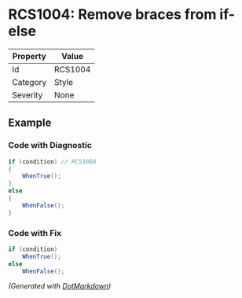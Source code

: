 # RCS1004: Remove braces from if\-else

| Property | Value   |
| -------- | ------- |
| Id       | RCS1004 |
| Category | Style   |
| Severity | None    |

## Example

### Code with Diagnostic

```csharp
if (condition) // RCS1004
{
    WhenTrue();
}
else
{
    WhenFalse();
}
```

### Code with Fix

```csharp
if (condition)
    WhenTrue();
else
    WhenFalse();
```


*\(Generated with [DotMarkdown](http://github.com/JosefPihrt/DotMarkdown)\)*